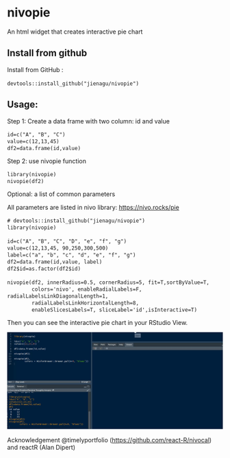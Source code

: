 # nivopie
An html widget that creates interactive pie chart

## Install from github
Install from GitHub : 

`devtools::install_github("jienagu/nivopie")`

## Usage:
Step 1: Create a data frame with two column: id and value

```
id=c("A", "B", "C") 
value=c(12,13,45) 
df2=data.frame(id,value)
```

Step 2: use nivopie function

```
library(nivopie) 
nivopie(df2)
```

Optional: a list of common parameters

All parameters are listed in nivo library: https://nivo.rocks/pie

```
# devtools::install_github("jienagu/nivopie")
library(nivopie)

id=c("A", "B", "C", "D", "e", "f", "g")
value=c(12,13,45, 90,250,300,500)
label=c("a", "b", "c", "d", "e", "f", "g")
df2=data.frame(id,value, label)
df2$id=as.factor(df2$id)

nivopie(df2, innerRadius=0.5, cornerRadius=5, fit=T,sortByValue=T,
        colors='nivo', enableRadialLabels=F, radialLabelsLinkDiagonalLength=1,
        radialLabelsLinkHorizontalLength=8,
        enableSlicesLabels=T, sliceLabel='id',isInteractive=T)

```



Then you can see the interactive pie chart in your RStudio View.

![demo](demo.gif)

Acknowledgement
@timelyportfolio (https://github.com/react-R/nivocal) and reactR (Alan Dipert)
